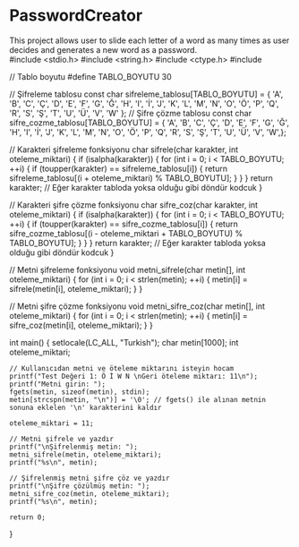 # PasswordCreator
This project allows user to slide each letter of a word as many times as user decides and generates a new word as a password.  
#include <stdio.h>
#include <string.h>
#include <ctype.h>
#include <iostream>

// Tablo boyutu
#define TABLO_BOYUTU 30

// Şifreleme tablosu
const char sifreleme_tablosu[TABLO_BOYUTU] = { 'A', 'B', 'C', 'Ç', 'D', 'E', 'F', 'G', 'Ğ', 'H', 'I', 'İ', 'J', 'K', 'L', 'M', 'N', 'O', 'Ö', 'P', 'Q', 'R', 'S', 'Ş', 'T', 'U', 'Ü', 'V', 'W' };
// Şifre çözme tablosu
const char sifre_cozme_tablosu[TABLO_BOYUTU] = { 'A', 'B', 'C', 'Ç', 'D', 'E', 'F', 'G', 'Ğ', 'H', 'I', 'İ', 'J', 'K', 'L', 'M', 'N', 'O', 'Ö', 'P', 'Q', 'R', 'S', 'Ş', 'T', 'U', 'Ü', 'V', 'W',};

// Karakteri şifreleme fonksiyonu
char sifrele(char karakter, int oteleme_miktari) {
    if (isalpha(karakter)) {
        for (int i = 0; i < TABLO_BOYUTU; ++i) {
            if (toupper(karakter) == sifreleme_tablosu[i]) {
                return sifreleme_tablosu[(i + oteleme_miktari) % TABLO_BOYUTU];
            }
        }
    }
    return karakter; // Eğer karakter tabloda yoksa olduğu gibi döndür kodcuk
}

// Karakteri şifre çözme fonksiyonu
char sifre_coz(char karakter, int oteleme_miktari) {
    if (isalpha(karakter)) {
        for (int i = 0; i < TABLO_BOYUTU; ++i) {
            if (toupper(karakter) == sifre_cozme_tablosu[i]) {
                return sifre_cozme_tablosu[(i - oteleme_miktari + TABLO_BOYUTU) % TABLO_BOYUTU];
            }
        }
    }
    return karakter; // Eğer karakter tabloda yoksa olduğu gibi döndür kodcuk
}

// Metni şifreleme fonksiyonu
void metni_sifrele(char metin[], int oteleme_miktari) {
    for (int i = 0; i < strlen(metin); ++i) {
        metin[i] = sifrele(metin[i], oteleme_miktari);
    }
}

// Metni şifre çözme fonksiyonu
void metni_sifre_coz(char metin[], int oteleme_miktari) {
    for (int i = 0; i < strlen(metin); ++i) {
        metin[i] = sifre_coz(metin[i], oteleme_miktari);
    }
}

int main() {
    setlocale(LC_ALL, "Turkish");
    char metin[1000];
    int oteleme_miktari;

    // Kullanıcıdan metni ve öteleme miktarını isteyin hocam
    printf("Test Değeri 1: Ö İ W N \nGeri öteleme miktarı: 11\n");
    printf("Metni girin: ");
    fgets(metin, sizeof(metin), stdin);
    metin[strcspn(metin, "\n")] = '\0'; // fgets() ile alınan metnin sonuna eklelen '\n' karakterini kaldır

    oteleme_miktari = 11;

    // Metni şifrele ve yazdır
    printf("\nŞifrelenmiş metin: ");
    metni_sifrele(metin, oteleme_miktari);
    printf("%s\n", metin);

    // Şifrelenmiş metni şifre çöz ve yazdır
    printf("\nŞifre çözülmüş metin: ");
    metni_sifre_coz(metin, oteleme_miktari);
    printf("%s\n", metin);

    return 0;
}
